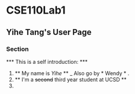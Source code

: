 # CSE110Lab1
## Yihe Tang's User Page

### Section 
*** This is a self introduction: ***
1. ** My name is _Yihe_ **
   _ Also go by * Wendy * .
2. ** I'm a ~~second~~ third year student at UCSD **
3. 